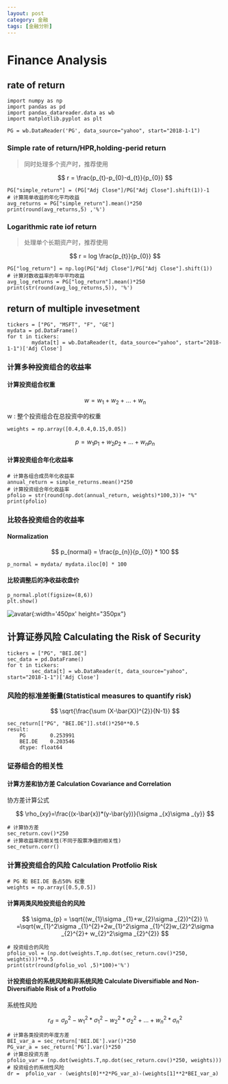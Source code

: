 ```yaml
---
layout: post
category: 金融
tags: [金融分析]
---
```


Finance Analysis
====================


## rate of return

	import numpy as np
	import pandas as pd
	import pandas_datareader.data as wb
	import matplotlib.pyplot as plt

	PG = wb.DataReader('PG', data_source="yahoo", start="2018-1-1")

### Simple rate of return/HPR,holding-perid return 

> 同时处理多个资产时，推荐使用

$$
	r = \frac{p_{t}-p_{0}-d_{t}}{p_{0}}
$$

	PG["simple_return"] = (PG["Adj Close"]/PG["Adj Close"].shift(1))-1
	# 计算简单收益的年化平均收益
	avg_returns = PG["simple_return"].mean()*250
	print(round(avg_returns,5) ,'%')

### Logarithmic rate iof return

> 处理单个长期资产时，推荐使用

$$
	r =  log \frac{p_{t}}{p_{0}}
$$

	PG["log_return"] = np.log(PG["Adj Close"]/PG["Adj Close"].shift(1))
	# 计算对数收益率的年华平均收益
	avg_log_returns = PG["log_return"].mean()*250
	print(str(round(avg_log_returns,5)), '%')

## return of multiple invesetment

	tickers = ["PG", "MSFT", "F", "GE"]
	mydata = pd.DataFrame()
	for t in tickers:
    		mydata[t] = wb.DataReader(t, data_source="yahoo", start="2018-1-1")['Adj Close']

### 计算多种投资组合的收益率

#### 计算投资组合权重

$$
	w = w_{1} + w_{2}+...+w_{n}
$$

w : 整个投资组合在总投资中的权重
	
	weights = np.array([0.4,0.4,0.15,0.05])

$$
	p = w_{1}p_{1} + w_{2}p_{2} + ... +w_{n}p_{n}
$$

#### 计算投资组合年化收益率

	# 计算各组合成员年化收益率
	annual_return = simple_returns.mean()*250
	# 计算投资组合年化收益率
	pfolio = str(round(np.dot(annual_return, weights)*100,3))+ "%"	
	print(pfolio)

### 比较各投资组合的收益率

#### Normalization

$$
	p_{normal} = \frac{p_{n}}{p_{0}} * 100
$$

	p_normal = mydata/ mydata.iloc[0] * 100

#### 比较调整后的净收益收盘价

	p_normal.plot(figsize=(8,6))
	plt.show()
	
![avatar](https://gwfp.github.io/static/images/20/04/23/rateofreturn.png){:width='450px' height="350px"}


## 计算证券风险 Calculating the Risk of Security

	tickers = ["PG", "BEI.DE"]
	sec_data = pd.DataFrame()
	for t in tickers:
    		sec_data[t] = wb.DataReader(t, data_source="yahoo", start="2018-1-1")['Adj Close']

### 风险的标准差衡量(Statistical measures to quantify risk)

$$
	\sqrt{\frac{\sum (X-\bar{X})^{2}}{N-1}}
$$

	sec_return[["PG", "BEI.DE"]].std()*250**0.5
	result:
		PG        0.253991
		BEI.DE    0.203546
		dtype: float64


### 证券组合的相关性

#### 计算方差和协方差 Calculation Covariance and Correlation

协方差计算公式

$$
	 \rho_{xy}=\frac{(x-\bar{x})*(y-\bar{y})}{\sigma _{x}\sigma _{y}}
$$

	# 计算协方差
	sec_return.cov()*250
	# 计算收益率的相关性(不同于股票净值的相关性)
	sec_return.corr()

### 计算投资组合的风险 Calculation Protfolio Risk

	# PG 和 BEI.DE 各占50% 权重
	weights = np.array([0.5,0.5])

#### 计算两类风险投资组合的风险

$$
	\sigma_{p} = \sqrt{(w_{1}\sigma _{1}+w_{2}\sigma _{2})^{2}}        \\
        =\sqrt{w_{1}^2\sigma _{1}^{2}+2w_{1}^2\sigma _{1}^{2}w_{2}^2\sigma _{2}^{2}+ w_{2}^2\sigma _{2}^{2}}
$$
	
	# 投资组合的风险
	pfolio_vol = (np.dot(weights.T,np.dot(sec_return.cov()*250, weights)))**0.5
	print(str(round(pfolio_vol ,5)*100)+'%')


#### 计投资组合的系统风险和非系统风险 Calculate Diversifiable and Non-Diversifiable Risk of a Protfolio

系统性风险

$$	
	r_{d}=\sigma_{p}^{2}-w_{1}^{2}*\sigma_{1}^{2}-w_{2}^{2}*\sigma_{2}^{2}+...+w_{n}^{2}*\sigma_{n}^{2}
$$

	# 计算各类投资的年度方差
	BEI_var_a = sec_return['BEI.DE'].var()*250
	PG_var_a = sec_return['PG'].var()*250
	# 计算总投资方差
	pfolio_var = (np.dot(weights.T,np.dot(sec_return.cov()*250, weights)))
	# 投资组合的系统性风险
	dr =  pfolio_var - (weights[0]**2*PG_var_a)-(weights[1]**2*BEI_var_a)
		
